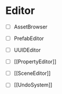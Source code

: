 # Editor
- [ ] AssetBrowser
- [ ] PrefabEditor
- [ ] UUIDEditor
- [ ] [[PropertyEditor]]
- [ ] [[SceneEditor]]
- [ ] [[UndoSystem]]


